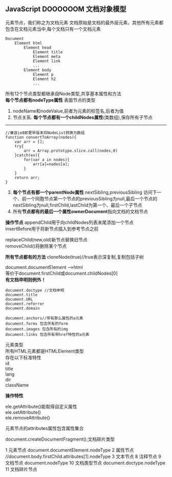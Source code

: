 ## JavaScript DOOOOOOM 文档对象模型 ##
<html>元素节点，我们称之为文档元素  
文档原始是文档的最外层元素，其他所有元素都包含在文档元素当中,每个文档只有一个文档元素  

	Document
		Element html
			Element head
				Element title
				Element meta	
				Element link
				...
			Element body
				Element p
				Element h2
				...
所有12个节点类型都继承自Node类型,共享基本属性和方法  
**每个节点都有nodeType属性**  表面节点的类型  

1. nodeName和nodeValue,前者为元素的标签名,后者为值  
2. 节点关系. **每个节点都有一个childNodes属性**(类数组),保存所有子节点
*** 
	//兼容ie8即更早版本将NodeList转换为数组
	function convertToArray(nodes){
		var arr = [];
		try{
			arr = Array.prototype.slice.call(nodes,0)
		}catch(ex){
			for(var a in nodes){
				arr[a]=nodes[a];
			}
		}
		return arr;
	}

3. **每个节点有都一个parentNode属性** nextSibling,previousSibling 访问下一个、前一个同胞节点第一个节点的previousSibling为null,最后一个节点的nextSibling为null,firstChild,lastChild为第一个、最后一个子节点  
4. 所有**节点都有的最后一个属性ownerDocument**指向文档的文档节点

**操作节点**
appendChild用于向childNodes列表末尾添加一个节点  
insertBefore用于将新节点插入到参考节点之前

replaceChild(new,old)新节点替换旧节点  
removeChild()将删除某个节点  

**所有节点都有的方法**
cloneNode(true)//true表示深复制,复制包括子树  
  
document.documentElement  -->html  
等价于document.firstChild或document.childNodes[0]  
**有文档申明则例外！**  

	document.doctype //文档申明  
	document.title  
	document.URL 
	document.referrer  
	document.domain  

	document.anchors//带有那么属性的a元素  
	document.forms 包含所有的form  
	document.images 包含所有的img
	document.links 包含所有带href特性的a元素  
	
元素类型  
所有HTML元素都是HTMLElement类型  
存在以下标准特性  
id  
title  
lang  
dir  
className  

**操作特性**

ele.getAttribute()能取得自定义属性    
ele.setAttribute()  
ele.removeAttribute()  

元素节点的attributes属性包含属性集合  

document.createDocumentFragment();文档碎片类型

1 元素节点 document.documentElement.nodeType
2 属性节点 //document.body.firstChild.attributes[1].nodeType
3 文本节点 
8 注释节点 
9 文档节点 document.nodeType
10 文档类型节点 document.doctype.nodeType
11 文档碎片节点